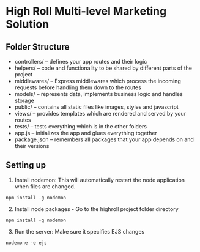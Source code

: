 # High Roll Multi-level Marketing Solution

## Folder Structure
* controllers/ – defines your app routes and their logic
* helpers/ – code and functionality to be shared by different parts of the project
* middlewares/ – Express middlewares which process the incoming requests before handling them down to the routes
* models/ – represents data, implements business logic and handles storage
* public/ – contains all static files like images, styles and javascript
* views/ – provides templates which are rendered and served by your routes
* tests/ – tests everything which is in the other folders
* app.js – initializes the app and glues everything together
* package.json – remembers all packages that your app depends on and their versions

## Setting up
1. Install nodemon: This will automatically restart the node application when files are changed.
```
npm install -g nodemon
```
2. Install node packages - Go to the highroll project folder directory
```
npm install -g nodemon
```
3. Run the server: Make sure it specifies EJS changes
```
nodemone -e ejs
```
